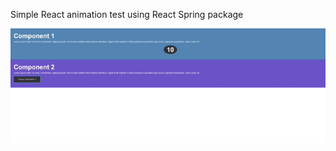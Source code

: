 Simple React animation test using React Spring package

![react-animation](/public/screenshot.gif?raw=true)